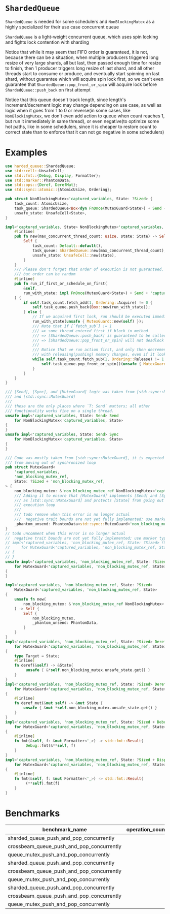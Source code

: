 # `ShardedQueue`
`ShardedQueue` is needed for some schedulers and `NonBlockingMutex` as a highly specialized for their use case concurrent queue

`ShardedQueue` is a light-weight concurrent queue, which uses spin locking and fights lock contention with sharding

Notice that while it may seem that FIFO order is guaranteed, it is not, because there can be a situation, when multiple producers triggered long resize of very large shards, all but last, then passed enough time for resize to finish, then 1 producer triggers long resize of last shard, and all other threads start to consume or produce, and eventually start spinning on last shard, without guarantee which will acquire spin lock first, so we can't even guarantee that `ShardedQueue::pop_front_or_spin` will acquire lock before `ShardedQueue::push_back` on first attempt

Notice that this queue doesn't track length, since length's increment/decrement logic may change depending on use case, as well as logic when it goes from 1 to 0 or reverse(in some cases, like `NonBlockingMutex`, we don't even add action to queue when count reaches 1, but run it immediately in same thread), or even negative(to optimize some hot paths, like in some schedulers, since it is cheaper to restore count to correct state than to enforce that it can not go negative in some schedulers)

# Examples
```rust
use harded_queue::ShardedQueue;
use std::cell::UnsafeCell;
use std::fmt::{Debug, Display, Formatter};
use std::marker::PhantomData;
use std::ops::{Deref, DerefMut};
use std::sync::atomic::{AtomicUsize, Ordering};

pub struct NonBlockingMutex<'captured_variables, State: ?Sized> {
    task_count: AtomicUsize,
    task_queue: ShardedQueue<Box<dyn FnOnce(MutexGuard<State>) + Send + 'captured_variables>>,
    unsafe_state: UnsafeCell<State>,
}

impl<'captured_variables, State> NonBlockingMutex<'captured_variables, State> {
    #[inline]
    pub fn new(max_concurrent_thread_count: usize, state: State) -> Self {
        Self {
            task_count: Default::default(),
            task_queue: ShardedQueue::new(max_concurrent_thread_count),
            unsafe_state: UnsafeCell::new(state),
        }
    }
    /// Please don't forget that order of execution is not guaranteed. Atomicity of operations is guaranteed,
    /// but order can be random
    #[inline]
    pub fn run_if_first_or_schedule_on_first(
        &self,
        run_with_state: impl FnOnce(MutexGuard<State>) + Send + 'captured_variables,
    ) {
        if self.task_count.fetch_add(1, Ordering::Acquire) != 0 {
            self.task_queue.push_back(Box::new(run_with_state));
        } else {
            // If we acquired first lock, run should be executed immediately and run loop started
            run_with_state(unsafe { MutexGuard::new(self) });
            /// Note that if [`fetch_sub`] != 1
            /// => some thread entered first if block in method
            /// => [ShardedQueue::push_back] is guaranteed to be called
            /// => [ShardedQueue::pop_front_or_spin] will not deadlock while spins until it gets item
            ///
            /// Notice that we run action first, and only then decrement count
            /// with releasing(pushing) memory changes, even if it looks otherwise
            while self.task_count.fetch_sub(1, Ordering::Release) != 1 {
                self.task_queue.pop_front_or_spin()(unsafe { MutexGuard::new(self) });
            }
        }
    }
}

/// [Send], [Sync], and [MutexGuard] logic was taken from [std::sync::Mutex]
/// and [std::sync::MutexGuard]
///
/// these are the only places where `T: Send` matters; all other
/// functionality works fine on a single thread.
unsafe impl<'captured_variables, State: Send> Send
    for NonBlockingMutex<'captured_variables, State>
{
}
unsafe impl<'captured_variables, State: Send> Sync
    for NonBlockingMutex<'captured_variables, State>
{
}

/// Code was mostly taken from [std::sync::MutexGuard], it is expected to protect [State]
/// from moving out of synchronized loop
pub struct MutexGuard<
    'captured_variables,
    'non_blocking_mutex_ref,
    State: ?Sized + 'non_blocking_mutex_ref,
> {
    non_blocking_mutex: &'non_blocking_mutex_ref NonBlockingMutex<'captured_variables, State>,
    /// Adding it to ensure that [MutexGuard] implements [Send] and [Sync] in same cases
    /// as [std::sync::MutexGuard] and protects [State] from going out of synchronized
    /// execution loop
    ///
    /// todo remove when this error is no longer actual
    ///  negative trait bounds are not yet fully implemented; use marker types for now [E0658]
    _phantom_unsend: PhantomData<std::sync::MutexGuard<'non_blocking_mutex_ref, State>>,
}
// todo uncomment when this error is no longer actual
//  negative trait bounds are not yet fully implemented; use marker types for now [E0658]
// impl<'captured_variables, 'non_blocking_mutex_ref, State: ?Sized> !Send
//     for MutexGuard<'captured_variables, 'non_blocking_mutex_ref, State>
// {
// }
unsafe impl<'captured_variables, 'non_blocking_mutex_ref, State: ?Sized + Sync> Sync
    for MutexGuard<'captured_variables, 'non_blocking_mutex_ref, State>
{
}

impl<'captured_variables, 'non_blocking_mutex_ref, State: ?Sized>
    MutexGuard<'captured_variables, 'non_blocking_mutex_ref, State>
{
    unsafe fn new(
        non_blocking_mutex: &'non_blocking_mutex_ref NonBlockingMutex<'captured_variables, State>,
    ) -> Self {
        Self {
            non_blocking_mutex,
            _phantom_unsend: PhantomData,
        }
    }
}
impl<'captured_variables, 'non_blocking_mutex_ref, State: ?Sized> Deref
    for MutexGuard<'captured_variables, 'non_blocking_mutex_ref, State>
{
    type Target = State;
    #[inline]
    fn deref(&self) -> &State{
         unsafe { &*self.non_blocking_mutex.unsafe_state.get() }
    }
}
impl<'captured_variables, 'non_blocking_mutex_ref, State: ?Sized> DerefMut
    for MutexGuard<'captured_variables, 'non_blocking_mutex_ref, State>
{
    #[inline]
    fn deref_mut(&mut self) -> &mut State {
        unsafe { &mut *self.non_blocking_mutex.unsafe_state.get() }
    }
}
impl<'captured_variables, 'non_blocking_mutex_ref, State: ?Sized + Debug> Debug
    for MutexGuard<'captured_variables, 'non_blocking_mutex_ref, State>
{
    #[inline]
    fn fmt(&self, f: &mut Formatter<'_>) -> std::fmt::Result{
         Debug::fmt(&**self, f)
    }
}
impl<'captured_variables, 'non_blocking_mutex_ref, State: ?Sized + Display> Display
    for MutexGuard<'captured_variables, 'non_blocking_mutex_ref, State>
{
    #[inline]
    fn fmt(&self, f: &mut Formatter<'_>) -> std::fmt::Result{
         (**self).fmt(f)
    }
}
```

# Benchmarks
| benchmark_name                            | operation_count_per_thread | concurrent_thread_count | average_time |
|-------------------------------------------|---------------------------:|------------------------:|-------------:|
| sharded_queue_push_and_pop_concurrently   |                      1_000 |                      24 |    3.1980 ms |
| crossbeam_queue_push_and_pop_concurrently |                      1_000 |                      24 |    5.3154 ms |
| queue_mutex_push_and_pop_concurrently     |                      1_000 |                      24 |    6.4846 ms |
| sharded_queue_push_and_pop_concurrently   |                     10_000 |                      24 |    37.245 ms |
| crossbeam_queue_push_and_pop_concurrently |                     10_000 |                      24 |    49.234 ms |
| queue_mutex_push_and_pop_concurrently     |                     10_000 |                      24 |    69.207 ms |
| sharded_queue_push_and_pop_concurrently   |                    100_000 |                      24 |    395.12 ms |
| crossbeam_queue_push_and_pop_concurrently |                    100_000 |                      24 |    434.00 ms |
| queue_mutex_push_and_pop_concurrently     |                    100_000 |                      24 |    476.59 ms |

